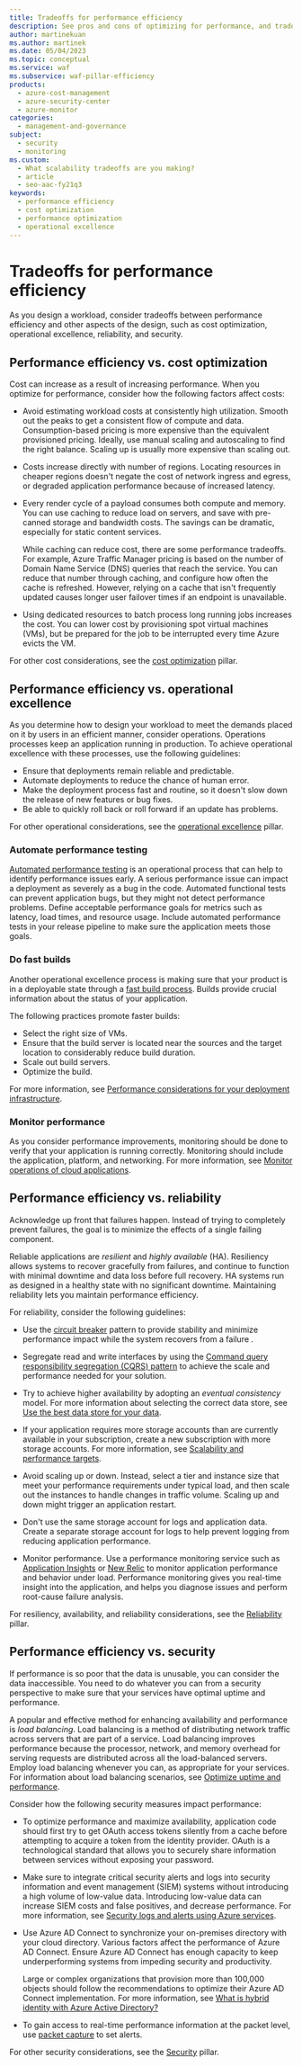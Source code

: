 ```yaml
---
title: Tradeoffs for performance efficiency
description: See pros and cons of optimizing for performance, and tradeoffs between performance and operational excellence, reliability, cost optimization, and security.
author: martinekuan
ms.author: martinek
ms.date: 05/04/2023
ms.topic: conceptual
ms.service: waf
ms.subservice: waf-pillar-efficiency
products:
  - azure-cost-management
  - azure-security-center
  - azure-monitor
categories:
  - management-and-governance
subject:
  - security
  - monitoring
ms.custom:
  - What scalability tradeoffs are you making?
  - article
  - seo-aac-fy21q3
keywords:
  - performance efficiency
  - cost optimization
  - performance optimization
  - operational excellence
---
```


# Tradeoffs for performance efficiency

As you design a workload, consider tradeoffs between performance efficiency and other aspects of the design, such as cost optimization, operational excellence, reliability, and security.

## Performance efficiency vs. cost optimization

Cost can increase as a result of increasing performance. When you optimize for performance, consider how the following factors affect costs:

- Avoid estimating workload costs at consistently high utilization. Smooth out the peaks to get a consistent flow of compute and data. Consumption-based pricing is more expensive than the equivalent provisioned pricing. Ideally, use manual scaling and autoscaling to find the right balance. Scaling up is usually more expensive than scaling out.

- Costs increase directly with number of regions. Locating resources in cheaper regions doesn't negate the cost of network ingress and egress, or degraded application performance because of increased latency.

- Every render cycle of a payload consumes both compute and memory. You can use caching to reduce load on servers, and save with pre-canned storage and bandwidth costs. The savings can be dramatic, especially for static content services.

  While caching can reduce cost, there are some performance tradeoffs. For example, Azure Traffic Manager pricing is based on the number of Domain Name Service (DNS) queries that reach the service. You can reduce that number through caching, and configure how often the cache is refreshed. However, relying on a cache that isn't frequently updated causes longer user failover times if an endpoint is unavailable.

- Using dedicated resources to batch process long running jobs increases the cost. You can lower cost by provisioning spot virtual machines (VMs), but be prepared for the job to be interrupted every time Azure evicts the VM.

For other cost considerations, see the [cost optimization](../cost/index.yml) pillar.

## Performance efficiency vs. operational excellence

As you determine how to design your workload to meet the demands placed on it by users in an efficient manner, consider operations. Operations processes keep an application running in production. To achieve operational excellence with these processes, use the following guidelines:

- Ensure that deployments remain reliable and predictable.
- Automate deployments to reduce the chance of human error.
- Make the deployment process fast and routine, so it doesn't slow down the release of new features or bug fixes.
- Be able to quickly roll back or roll forward if an update has problems.

For other operational considerations, see the [operational excellence](../devops/overview.md) pillar.

### Automate performance testing

[Automated performance testing](/azure/architecture/checklist/dev-ops#testing) is an operational process that can help to identify performance issues early. A serious performance issue can impact a deployment as severely as a bug in the code. Automated functional tests can prevent application bugs, but they might not detect performance problems. Define acceptable performance goals for metrics such as latency, load times, and resource usage. Include automated performance tests in your release pipeline to make sure the application meets those goals.

### Do fast builds

Another operational excellence process is making sure that your product is in a deployable state through a [fast build process](../devops/release-engineering-performance.md#build-times). Builds provide crucial information about the status of your application.

The following practices promote faster builds:

- Select the right size of VMs.
- Ensure that the build server is located near the sources and the target location to considerably reduce build duration.
- Scale out build servers.
- Optimize the build.

For more information, see [Performance considerations for your deployment infrastructure](../devops/release-engineering-performance.md#build-times).

### Monitor performance

As you consider performance improvements, monitoring should be done to verify that your application is running correctly. Monitoring should include the application, platform, and networking. For more information, see [Monitor operations of cloud applications](../devops/checklist.md).

## Performance efficiency vs. reliability

Acknowledge up front that failures happen. Instead of trying to completely prevent failures, the goal is to minimize the effects of a single failing component.

Reliable applications are *resilient* and *highly available* (HA). Resiliency allows systems to recover gracefully from failures, and continue to function with minimal downtime and data loss before full recovery. HA systems run as designed in a healthy state with no significant downtime. Maintaining reliability lets you maintain performance efficiency.

For reliability, consider the following guidelines:

- Use the [circuit breaker](/azure/architecture/patterns/circuit-breaker) pattern to provide stability and minimize performance impact while the system recovers from a failure .

- Segregate read and write interfaces by using the [Command query responsibility segregation (CQRS) pattern](/azure/architecture/patterns/cqrs) to achieve the scale and performance needed for your solution.

- Try to achieve higher availability by adopting an *eventual consistency* model. For more information about selecting the correct data store, see [Use the best data store for your data](/azure/architecture/guide/design-principles/use-the-best-data-store).

- If your application requires more storage accounts than are currently available in your subscription, create a new subscription with more storage accounts. For more information, see [Scalability and performance targets](/azure/storage/common/scalability-targets-standard-account).

- Avoid scaling up or down. Instead, select a tier and instance size that meet your performance requirements under typical load, and then scale out the instances to handle changes in traffic volume. Scaling up and down might trigger an application restart.

- Don't use the same storage account for logs and application data. Create a separate storage account for logs to help prevent logging from reducing application performance.

- Monitor performance. Use a performance monitoring service such as [Application Insights](/azure/azure-monitor/app/app-insights-overview) or [New Relic](https://newrelic.com/) to monitor application performance and behavior under load. Performance monitoring gives you real-time insight into the application, and helps you diagnose issues and perform root-cause failure analysis.

For resiliency, availability, and reliability considerations, see the [Reliability](../resiliency/principles.md) pillar.

## Performance efficiency vs. security

If performance is so poor that the data is unusable, you can consider the data inaccessible. You need to do whatever you can from a security perspective to make sure that your services have optimal uptime and performance.

A popular and effective method for enhancing availability and performance is *load balancing*. Load balancing is a method of distributing network traffic across servers that are part of a service. Load balancing improves performance because the processor, network, and memory overhead for serving requests are distributed across all the load-balanced servers. Employ load balancing whenever you can, as appropriate for your services. For information about load balancing scenarios, see [Optimize uptime and performance](/azure/security/fundamentals/network-best-practices#optimize-uptime-and-performance).

Consider how the following security measures impact performance:

- To optimize performance and maximize availability, application code should first try to get OAuth access tokens silently from a cache before attempting to acquire a token from the identity provider. OAuth is a technological standard that allows you to securely share information between services without exposing your password.

- Make sure to integrate critical security alerts and logs into security information and event management (SIEM) systems without introducing a high volume of low-value data. Introducing low-value data can increase SIEM costs and false positives, and decrease performance. For more information, see [Security logs and alerts using Azure services](../security/monitor-logs-alerts.md).

- Use Azure AD Connect to synchronize your on-premises directory with your cloud directory. Various factors affect the performance of Azure AD Connect. Ensure Azure AD Connect has enough capacity to keep underperforming systems from impeding security and productivity.

  Large or complex organizations that provision more than 100,000 objects should follow the recommendations to optimize their Azure AD Connect implementation. For more information, see [What is hybrid identity with Azure Active Directory?](/azure/active-directory/hybrid/whatis-hybrid-identity)

- To gain access to real-time performance information at the packet level, use [packet capture](/azure/network-watcher/network-watcher-alert-triggered-packet-capture) to set alerts.

For other security considerations, see the [Security](../security/overview.md) pillar.
